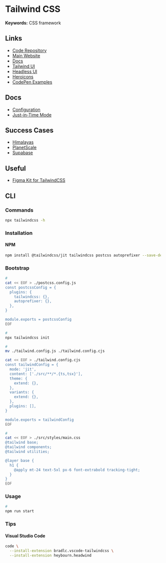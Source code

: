 # Tailwind CSS

<!--
https://twind.dev/
https://github.com/MathiasGilson/tailwind-styled-component
-->

**Keywords:** CSS framework

## Links

- [Code Repository](https://github.com/tailwindlabs/tailwindcss)
- [Main Website](https://tailwindcss.com/)
- [Docs](https://tailwindcss.com/docs)
- [Tailwind UI](https://tailwindui.com/)
- [Headless UI](https://headlessui.dev/react/menu)
- [Heroicons](https://heroicons.com/)
- [CodePen Examples](https://codepen.io/search/pens?q=tailwind)

## Docs

- [Configuration](https://tailwindcss.com/docs/configuration)
- [Just-in-Time Mode](https://tailwindcss.com/docs/just-in-time-mode)

## Success Cases

- [Himalayas](https://himalayas.app/)
- [PlanetScale](https://planetscale.com/)
- [Supabase](https://supabase.io/)

<!--
https://panelbear.com/
-->

## Useful

- [Figma Kit for TailwindCSS](https://github.com/ecklf/tailwindcss-figma-kit)

## CLI

### Commands

```sh
npx tailwindcss -h
```

### Installation

#### NPM

```sh
npm install @tailwindcss/jit tailwindcss postcss autoprefixer --save-dev
```

### Bootstrap

```sh
#
cat << EOF > ./postcss.config.js
const postcssConfig = {
  plugins: {
    tailwindcss: {},
    autoprefixer: {},
  },
}

module.exports = postcssConfig
EOF
```

<!-- #
mv ./postcss.config.js ./postcss.config.mjs

#
cat << EOF > ./postcss.config.mjs
import tailwind from 'tailwindcss'
import tailwindConfig from './tailwind.config.mjs'
import autoprefixer from 'autoprefixer'

const postcssConfig = {
  plugins: [tailwind(tailwindConfig), autoprefixer],
}

export default postcssConfig
EOF -->

```sh
#
npx tailwindcss init

#
mv ./tailwind.config.js ./tailwind.config.cjs

cat << EOF > ./tailwind.config.cjs
const tailwindConfig = {
  mode: 'jit',
  content: ['./src/**/*.{ts,tsx}'],
  theme: {
    extend: {},
  },
  variants: {
    extend: {},
  },
  plugins: [],
}

module.exports = tailwindConfig
EOF

#
cat << EOF > ./src/styles/main.css
@tailwind base;
@tailwind components;
@tailwind utilities;

@layer base {
  h1 {
    @apply mt-24 text-5xl px-6 font-extrabold tracking-tight;
  }
}
EOF
```

### Usage

```sh
#
npm run start
```

### Tips

#### Visual Studio Code

```sh
code \
  --install-extension bradlc.vscode-tailwindcss \
  --install-extension heybourn.headwind
```

<!-- ####

"tailwindCSS.includeLanguages": {
  "plaintext": "html"
}, -->
